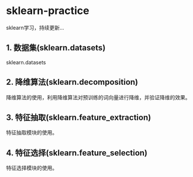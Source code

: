 # sklearn-practice
sklearn学习，持续更新...

## 1. 数据集(sklearn.datasets)
sklearn.datasets

## 2. 降维算法(sklearn.decomposition)
降维算法的使用，利用降维算法对预训练的词向量进行降维，并验证降维的效果。

## 3. 特征抽取(sklearn.feature_extraction)
特征抽取模块的使用。

## 4. 特征选择(sklearn.feature_selection)
特征选择模块的使用。
